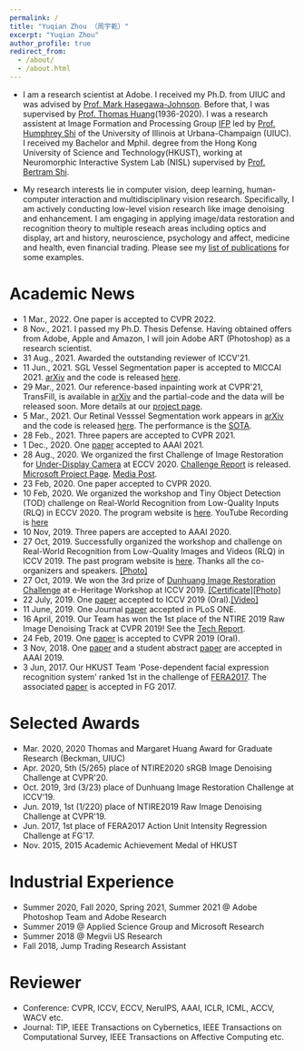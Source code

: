 ```yaml
---
permalink: /
title: "Yuqian Zhou （周宇乾）"
excerpt: "Yuqian Zhou"
author_profile: true
redirect_from: 
  - /about/
  - /about.html
---
```



* I am a research scientist at Adobe. I received my Ph.D. from UIUC and was advised by [Prof. Mark Hasegawa-Johnson](https://ece.illinois.edu/about/directory/faculty/jhasegaw). Before that, I was supervised by [Prof. Thomas Huang](https://scholar.google.com/citations?user=rGF6-WkAAAAJ&hl=en&oi=ao)(1936-2020). I was a research assistent at Image Formation and Processing Group [IFP](http://ifp-uiuc.github.io/) led by [Prof. Humphrey Shi](https://www.humphreyshi.com/) of the University of Illinois at Urbana-Champaign (UIUC). I received my Bachelor and Mphil. degree from the Hong Kong University of Science and Technology(HKUST), working at Neuromorphic Interactive System Lab (NISL) supervised by [Prof. Bertram Shi](http://www.ee.ust.hk/~eebert/). 

* My research interests lie in computer vision, deep learning, human-computer interaction and multidisciplinary vision research. Specifically, I am actively conducting low-level vision research like image denoising and enhancement. I am engaging in applying image/data restoration and recognition theory to multiple reseach areas including optics and display, art and history, neuroscience, psychology and affect, medicine and health, even financial trading. Please see my [list of publications](https://yzhouas.github.io/publications/) for some examples.


# Academic News
* 1 Mar., 2022. One paper is accepted to CVPR 2022.
* 8 Nov., 2021. I passed my Ph.D. Thesis Defense. Having obtained offers from Adobe, Apple and Amazon, I will join Adobe ART (Photoshop) as a research scientist.
* 31 Aug., 2021. Awarded the outstanding reviewer of ICCV'21.
* 11 Jun., 2021. SGL Vessel Segmentation paper is accepted to MICCAI 2021. [arXiv](https://arxiv.org/abs/2103.03451) and the code is released [here](https://github.com/SHI-Labs/SGL-Retinal-Vessel-Segmentation).
* 29 Mar., 2021. Our reference-based inpainting work at CVPR'21, TransFill, is available in [arXiv](https://arxiv.org/abs/2103.15982) and the partial-code and the data will be released soon. More details at our [project page](https://yzhouas.github.io/projects/TransFill/index.html).
* 5 Mar., 2021. Our Retinal Vesssel Segmentation work appears in [arXiv](https://arxiv.org/abs/2103.03451) and the code is released [here](https://github.com/SHI-Labs/SGL-Retinal-Vessel-Segmentation). The performance is the [SOTA](https://paperswithcode.com/paper/study-group-learning-improving-retinal-vessel#code).
* 28 Feb., 2021. Three papers are accepted to CVPR 2021.
* 1 Dec., 2020. One [paper](https://arxiv.org/abs/2009.06613) accepted to AAAI 2021.
* 28 Aug., 2020. We organized the first Challenge of Image Restoration for [Under-Display Camera](https://yzhouas.github.io/projects/UDC/udc.html) at ECCV 2020. [Challenge Report](https://arxiv.org/abs/2008.07742) is released. [Microsoft Project Page](https://www.microsoft.com/applied-sciences/projects/camera-in-display). [Media Post](https://sparrowsnews.com/2020/07/19/microsoft-ai-repair-in-display-camera/).
* 23 Feb, 2020. One paper accepted to CVPR 2020.
* 10 Feb, 2020. We organized the workshop and Tiny Object Detection (TOD) challenge on Real-World Recognition from Low-Quality Inputs (RLQ) in ECCV 2020. The program website is [here](https://rlq-tod.github.io/index.html). YouTube Recording is [here](https://www.youtube.com/playlist?list=PLPtQK8rJZ9HzU0ao9-Zdy-vmCc_Rw-9U8)
* 10 Nov, 2019. Three papers are accepted to AAAI 2020. 
* 27 Oct, 2019. Successfully organized the workshop and challenge on Real-World Recognition from Low-Quality Images and Videos (RLQ) in ICCV 2019. The past program website is [here](https://yuqian2.wixsite.com/forlq). Thanks all the co-organizers and speakers. [[Photo]]()
* 27 Oct, 2019. We won the 3rd prize of [Dunhuang Image Restoration Challenge](https://evalai.cloudcv.org/web/challenges/challenge-page/402/leaderboard) at e-Heritage Workshop at ICCV 2019. [[Certificate]]()[[Photo]]()
* 22 July, 2019. One [paper](https://arxiv.org/abs/1811.10144) accepted to ICCV 2019 (Oral).[[Video]](https://conftube.com/video/xzygVl7ZncQ?tocitem=132)
* 11 June, 2019. One Journal [paper](https://journals.plos.org/plosone/article?id=10.1371/journal.pone.0218942) accepted in PLoS ONE.
* 16 April, 2019. Our Team has won the 1st place of the NTIRE 2019 Raw Image Denoising Track at CVPR 2019! See the [Tech Report](https://arxiv.org/abs/1904.12945).
* 24 Feb, 2019. One [paper](https://arxiv.org/abs/1901.00680) is accepted to CVPR 2019 (Oral).
* 3 Nov, 2018. One [paper](https://arxiv.org/abs/1804.05275) and a student abstract [paper](https://www.aaai.org/Papers/AAAI/2019/SA-ZhouY.332.pdf) are accepted in AAAI 2019.
* 3 Jun, 2017. Our HKUST Team 'Pose-dependent facial expression recognition system' ranked 1st in the challenge of [FERA2017](https://arxiv.org/abs/1702.04174). The associated [paper](https://ieeexplore.ieee.org/abstract/document/7961835) is accepted in FG 2017.

# Selected Awards
* Mar. 2020, 2020 Thomas and Margaret Huang Award for Graduate Research (Beckman, UIUC)
* Apr. 2020, 5th (5/265) place of NTIRE2020 sRGB Image Denoising Challenge at CVPR'20. 
* Oct. 2019, 3rd (3/23) place of Dunhuang Image Restoration Challenge at ICCV'19. 
* Jun. 2019, 1st (1/220) place of NTIRE2019 Raw Image Denoising Challenge at CVPR'19. 
* Jun. 2017, 1st place of FERA2017 Action Unit Intensity Regression Challenge at FG'17.
* Nov. 2015, 2015 Academic Achievement Medal of HKUST

# Industrial Experience
* Summer 2020, Fall 2020, Spring 2021, Summer 2021 @ Adobe Photoshop Team and Adobe Research
* Summer 2019 @ Applied Science Group and Microsoft Research
* Summer 2018 @ Megvii US Research
* Fall 2018, Jump Trading Research Assistant


# Reviewer
* Conference: CVPR, ICCV, ECCV, NeruIPS, AAAI, ICLR, ICML, ACCV, WACV etc.
* Journal: TIP, IEEE Transactions on Cybernetics, IEEE Transactions on Computational Survey, IEEE Transactions on Affective Computing etc.
